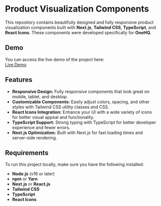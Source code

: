 # Product Visualization Components

This repository contains beautifully designed and fully responsive product visualization components built with **Next.js**, **Tailwind CSS**, **TypeScript**, and **React Icons**. These components were developed specifically for **OneHQ**.
## Demo

You can access the live demo of the project here:  
[Live Demo](https://product-section-test.vercel.app/)

## Features

- **Responsive Design:** Fully responsive components that look great on mobile, tablet, and desktop.
- **Customizable Components:** Easily adjust colors, spacing, and other styles with Tailwind CSS utility classes and CSS.
- **React Icons Integration:** Enhance your UI with a wide variety of icons for better visual appeal and functionality.
- **TypeScript Support:** Strong typing with TypeScript for better developer experience and fewer errors.
- **Next.js Optimization:** Built with Next.js for fast loading times and server-side rendering.

## Requirements

To run this project locally, make sure you have the following installed:

- **Node.js** (v16 or later)
- **npm** or **Yarn**
- **Next.js** or **React.js**
- **Tailwind CSS**
- **TypeScript**
- **React Icons**



